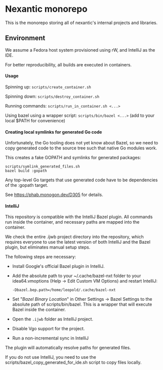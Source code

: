 # Nexantic monorepo

This is the monorepo storing all of nexantic's internal projects and libraries.

## Environment

We assume a Fedora host system provisioned using rW, and IntelliJ as the IDE.

For better reproducibility, all builds are executed in containers.

#### Usage

Spinning up: `scripts/create_container.sh` 

Spinning down: `scripts/destroy_container.sh` 

Running commands: `scripts/run_in_container.sh <...>`

Using bazel using a wrapper script: `scripts/bin/bazel <...>` (add to your local $PATH for convenience)

#### Creating local symlinks for generated Go code

Unfortunately, the Go tooling does not yet know about Bazel, so we need to copy generated code to
the source tree such that native Go modules work.

This creates a fake GOPATH and symlinks for generated packages:

    scripts/symlink_generated_files.sh
    bazel build :gopath
    
Any top-level Go targets that use generated code have to be dependencies of the :gopath target.

See https://phab.monogon.dev/D305 for details.
 
#### IntelliJ

This repository is compatible with the IntelliJ Bazel plugin. All commands run inside the container, and
necessary paths are mapped into the container.

We check the entire .ijwb project directory into the repository, which requires everyone to use the latest
version of both IntelliJ and the Bazel plugin, but eliminates manual setup steps.

The following steps are necessary:

- Install Google's official Bazel plugin in IntelliJ.

- Add the absolute path to your ~/.cache/bazel-nxt folder to your idea64.vmoptions (Help → Edit Custom VM Options)
  and restart IntelliJ:

  `-Dbazel.bep.path=/home/leopold/.cache/bazel-nxt`
  
- Set "*Bazel Binary Location*" in Other Settings → Bazel Settings to the absolute path of scripts/bin/bazel.
  This is a wrapper that will execute Bazel inside the container.

- Open the `.ijwb` folder as IntelliJ project.
  
- Disable Vgo support for the project.

- Run a non-incremental sync in IntelliJ 

The plugin will automatically resolve paths for generated files.

If you do not use IntelliJ, you need to use the scripts/bazel_copy_generated_for_ide.sh script to copy files locally.
